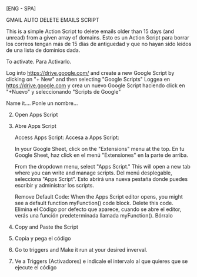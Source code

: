[ENG - SPA]

GMAIL AUTO DELETE EMAILS SCRIPT


This is a simple Action Script to delete emails older than 15 days (and unread) from a given array of domains.
Esto es un Action Script para borrar los correos tengan más de 15 días de antiguedad y que no hayan sido leidos de una lista de dominios dada.

To activate.
Para Activarlo.

Log into https://drive.google.com/ and create a new Google Script by clicking on "+ New" and then selecting "Google Scripts"
Loggea en https://drive.google.com y crea un nuevo Google Script haciendo click en "+Nuevo" y seleccionando "Scripts de Google"

Name it.... 
Ponle un nombre... 


2. Open Apps Script
2. Abre Apps Script 

    Access Apps Script:
    Accesa a Apps Script:

   In your Google Sheet, click on the "Extensions" menu at the top.
   En tu Google Sheet, haz click en el menú "Extensiones" en la parte de arriba.

   From the dropdown menu, select "Apps Script." This will open a new tab where you can write and manage scripts.
   Del menú desplegable, selecciona "Apps Script". Esto abrirá una nueva pestaña donde puedes escribir y administrar los scripts. 

   Remove Default Code: When the Apps Script editor opens, you might see a default function myFunction() code block. Delete this code.
   Elimina el Código por defecto que aparece, cuando se abre el editor, verás una función predeterminada llamada myFunction(). Bórralo


4. Copy and Paste the Script
4. Copia y pega el código


 6. Go to triggers and Make it run at your desired inverval.
 6.  Ve a Triggers (Activadores) e indicale el intervalo al que quieres que se ejecute el código


